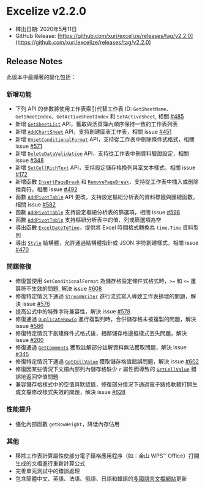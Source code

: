 # Excelize v2.2.0

* 釋出日期: 2020年5月11日
* GitHub Release: [https://github.com/xuri/excelize/releases/tag/v2.2.0](https://github.com/xuri/excelize/releases/tag/v2.2.0)

## Release Notes

此版本中最顯著的變化包括：

### 新增功能

* 下列 API 的參數將使用工作表索引代替工作表 ID: `GetSheetName`、`GetSheetIndex`、`GetActiveSheetIndex` 和 `SetActiveSheet`, 相關 [#485](https://github.com/xuri/excelize/issues/485)
* 新增 [`GetSheetList`](https://pkg.go.dev/github.com/360EntSecGroup-Skylar/excelize/v2@v2.2.0#File.GetSheetList) API，獲取與活頁簿內順序保持一致的工作表列表
* 新增 [`AddChartSheet`](https://pkg.go.dev/github.com/360EntSecGroup-Skylar/excelize/v2@v2.2.0#File.AddChartSheet) API，支持創建圖表工作表，相關 issue [#451](https://github.com/xuri/excelize/issues/451)
* 新增 [`UnsetConditionalFormat`](https://pkg.go.dev/github.com/360EntSecGroup-Skylar/excelize/v2@v2.2.0#File.UnsetConditionalFormat) API，支持從工作表中刪除條件式格式，相關 issue [#571](https://github.com/xuri/excelize/issues/571)
* 新增 [`DeleteDataValidation`](https://pkg.go.dev/github.com/360EntSecGroup-Skylar/excelize/v2@v2.2.0#File.DeleteDataValidation) API，支持從工作表中刪資料驗證設定，相關 issue [#348](https://github.com/xuri/excelize/issues/348)
* 新增 [`SetCellRichText`](https://pkg.go.dev/github.com/360EntSecGroup-Skylar/excelize/v2@v2.2.0#File.SetCellRichText) API，支持設定儲存格換列與富文本樣式，相關 issue [#172](https://github.com/xuri/excelize/issues/172)
* 新增函數 [`InsertPageBreak`](https://pkg.go.dev/github.com/360EntSecGroup-Skylar/excelize/v2@v2.2.0#File.InsertPageBreak) 和 [`RemovePageBreak`](https://pkg.go.dev/github.com/360EntSecGroup-Skylar/excelize/v2@v2.2.0#File.RemovePageBreak)，支持從工作表中插入或刪除換頁符，相關 issue [#492](https://github.com/xuri/excelize/issues/492)
* 函數 [`AddPivotTable`](https://pkg.go.dev/github.com/360EntSecGroup-Skylar/excelize/v2@v2.2.0#File.AddPivotTable) API 更改，支持設定樞紐分析表的資料標籤與匯總函數，相關 issue [#582](https://github.com/xuri/excelize/issues/582)
* 函數 [`AddPivotTable`](https://pkg.go.dev/github.com/360EntSecGroup-Skylar/excelize/v2@v2.2.0#File.AddPivotTable) 支持設定樞紐分析表的篩選項，相關 issue [#598](https://github.com/xuri/excelize/issues/598)
* 函數 [`AddPivotTable`](https://pkg.go.dev/github.com/360EntSecGroup-Skylar/excelize/v2@v2.2.0#File.AddPivotTable) 支持樞紐分析表中的值、列或篩選項為空
* 導出函數 [`ExcelDateToTime`](https://pkg.go.dev/github.com/360EntSecGroup-Skylar/excelize/v2@v2.2.0#File.ExcelDateToTime)，提供將 Excel 時間格式轉換為 `time.Time` 資料型別
* 導出 [`Style`](https://pkg.go.dev/github.com/360EntSecGroup-Skylar/excelize/v2@v2.2.0#Style) 結構體，允許通過結構體指針或 JSON 字符創建樣式，相關 issue [#470](https://github.com/xuri/excelize/issues/470)

### 問題修復

* 修復當使用 `SetConditionalFormat` 為儲存格設定條件式格式時，`>=` 和 `<=` 運算符不生效的問題, 解決 issue [#608](https://github.com/xuri/excelize/issues/608)
* 修復特定情況下通過 [`StreamWriter`](https://pkg.go.dev/github.com/360EntSecGroup-Skylar/excelize/v2@v2.2.0#StreamWriter) 進行流式寫入導致工作表損壞的問題，解決 issue [#576](https://github.com/xuri/excelize/issues/576)
* 提高公式中的特殊字符兼容性，解決 issue [#578](https://github.com/xuri/excelize/issues/578)
* 修復通過 [`DuplicateRowTo`](https://pkg.go.dev/github.com/360EntSecGroup-Skylar/excelize/v2@v2.2.0#File.DuplicateRowTo) 進行複製列時，合併儲存格未被複製的問題，解決 issue [#586](https://github.com/xuri/excelize/issues/586)
* 修復特定情況下創建條件式格式後，相鄰儲存格邊框樣式丟失問題，解決 issue [#200](https://github.com/xuri/excelize/issues/200)
* 修復通過 [`GetComments`](https://pkg.go.dev/github.com/360EntSecGroup-Skylar/excelize/v2@v2.2.0#File.GetComments) 獲取註解部分註解資料無法獲取問題，解決 issue [#345](https://github.com/xuri/excelize/issues/345)
* 修復特定情況下通過 [`GetCellValue`](https://pkg.go.dev/github.com/360EntSecGroup-Skylar/excelize/v2@v2.2.0#File.GetCellValue) 獲取儲存格值錯誤問題，解決 issue [#602](https://github.com/xuri/excelize/issues/602)
* 修復因某些情況下文檔內部列內儲存格缺少 `r` 屬性而導致的 [`GetCellValue`](https://pkg.go.dev/github.com/360EntSecGroup-Skylar/excelize/v2@v2.2.0#File.GetCellValue) 錯誤地返回空值問題
* 兼容儲存格樣式中的空值與默認值，修復部分情況下通過電子錶格軟體打開生成文檔修改樣式失效的問題，解決 issue [#628](https://github.com/xuri/excelize/issues/628)

### 性能提升

* 優化內部函數 `getRowHeight`，降低內存佔用

### 其他

* 移除工作表計算屬性使部分電子錶格應用程序（如：金山 WPS&trade; Office）打開生成的文檔進行重新計算公式
* 完善單元測試中的錯誤處理
* 包含簡體中文、英語、法語、俄語、日語和韓語的[多國語言文檔網站](https://xuri.me/excelize)更新
